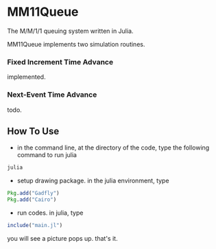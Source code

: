 # MM11Queue
The M/M/1/1 queuing system written in Julia.

MM11Queue implements two simulation routines.

### Fixed Increment Time Advance
implemented.

### Next-Event Time Advance
todo.

## How To Use

* in the command line, at the directory of the code, type the following command to run julia
```cmd
julia
```

* setup drawing package. in the julia environment, type
```julia
Pkg.add("Gadfly")
Pkg.add("Cairo")
```

* run codes. in julia, type
```julia
include("main.jl")
```
you will see a picture pops up. that's it.
